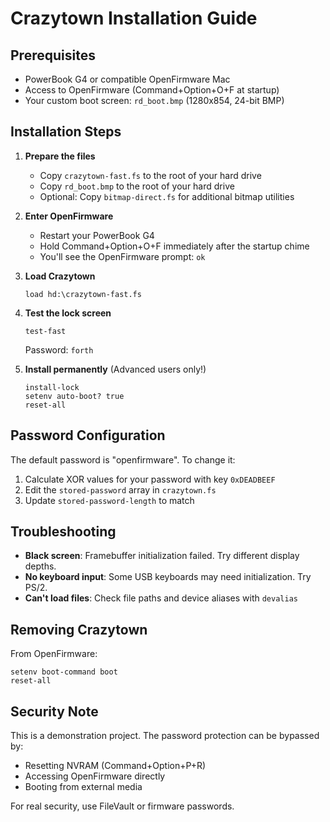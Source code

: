 # Crazytown Installation Guide

## Prerequisites
- PowerBook G4 or compatible OpenFirmware Mac
- Access to OpenFirmware (Command+Option+O+F at startup)
- Your custom boot screen: `rd_boot.bmp` (1280x854, 24-bit BMP)

## Installation Steps

1. **Prepare the files**
   - Copy `crazytown-fast.fs` to the root of your hard drive
   - Copy `rd_boot.bmp` to the root of your hard drive
   - Optional: Copy `bitmap-direct.fs` for additional bitmap utilities

2. **Enter OpenFirmware**
   - Restart your PowerBook G4
   - Hold Command+Option+O+F immediately after the startup chime
   - You'll see the OpenFirmware prompt: `ok`

3. **Load Crazytown**
   ```forth
   load hd:\crazytown-fast.fs
   ```

4. **Test the lock screen**
   ```forth
   test-fast
   ```
   Password: `forth`

5. **Install permanently** (Advanced users only!)
   ```forth
   install-lock
   setenv auto-boot? true
   reset-all
   ```

## Password Configuration

The default password is "openfirmware". To change it:

1. Calculate XOR values for your password with key `0xDEADBEEF`
2. Edit the `stored-password` array in `crazytown.fs`
3. Update `stored-password-length` to match

## Troubleshooting

- **Black screen**: Framebuffer initialization failed. Try different display depths.
- **No keyboard input**: Some USB keyboards may need initialization. Try PS/2.
- **Can't load files**: Check file paths and device aliases with `devalias`

## Removing Crazytown

From OpenFirmware:
```forth
setenv boot-command boot
reset-all
```

## Security Note

This is a demonstration project. The password protection can be bypassed by:
- Resetting NVRAM (Command+Option+P+R)
- Accessing OpenFirmware directly
- Booting from external media

For real security, use FileVault or firmware passwords.